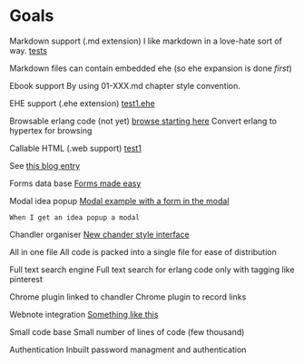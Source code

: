 # Goals

Markdown support (.md extension)
  I like markdown in a love-hate sort of way.
  [tests](03-Markdown_Tests.md)
 
  Markdown files can contain embedded ehe (so ehe expansion is done *first*)

Ebook support
  By using 01-XXX.md chapter style convention.

EHE support (.ehe extension)
  [test1.ehe](test1.ehe)

Browsable erlang code (not yet)
  [browse starting here](browse.html)
  Convert erlang to hypertex for browsing

Callable HTML (.web support)
  [test1](./test1.web?page=main)


  See [this blog entry](http://joearms.github.io/2015/03/16/HTML-As-A-Programming-Language.html)


Forms data base
  [Forms made easy](form.web?page=main)

Modal idea popup
    [Modal example with a form in the modal](my_modal2.html)

    When I get an idea popup a modal

Chandler organiser
    [New chander style interface](../chandler/new.html)

All in one file
    All code is packed into a single file for ease of distribution

Full text search engine
  Full text search for erlang code only with tagging like pinterest

Chrome plugin linked to chandler
  Chrome plugin to record links

Webnote integration
   [Something like this](http://www.aypwip.org/webnote/)

Small code base
   Small number of lines of code (few thousand)

Authentication
   Inbuilt password managment and authentication
